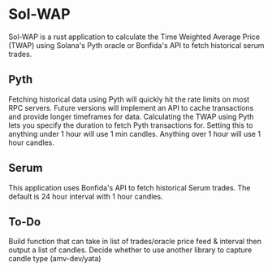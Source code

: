 # Sol-WAP

Sol-WAP is a rust application to calculate the Time Weighted Average Price (TWAP) using Solana's Pyth oracle or Bonfida's API to fetch historical serum trades. 
## Pyth
Fetching historical data using Pyth will quickly hit the rate limits on most RPC servers. Future versions will implement an API to cache transactions and provide longer timeframes for data.
Calculating the TWAP using Pyth lets you specify the duration to fetch Pyth transactions for. Setting this to anything under 1 hour will use 1 min candles. Anything over 1 hour will use 1 hour candles.
## Serum
This application uses Bonfida's API to fetch historical Serum trades. The default is 24 hour interval with 1 hour candles.

## To-Do
Build function that can take in list of trades/oracle price feed & interval then output a list of candles. Decide whether to use another library to capture candle type (amv-dev/yata)
